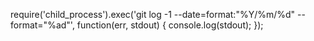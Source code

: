 require('child_process').exec('git log -1 --date=format:"%Y/%m/%d" --format="%ad"', function(err, stdout) {
    console.log(stdout);
});
